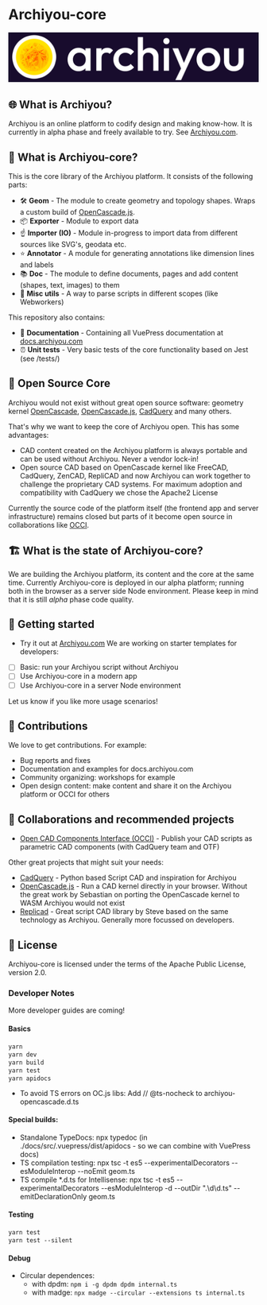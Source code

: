 # Archiyou-core

![Archiyou](assets/archiyou_logo_header_white_bg.png)

## 🌐 What is Archiyou?

Archiyou is an online platform to codify design and making know-how. It is currently in alpha phase and freely available to try. See [Archiyou.com](https://archiyou.com).

## 🚩 What is Archiyou-core?

This is the core library of the Archiyou platform. It consists of the following parts:

- 🛠️ **Geom** - The module to create geometry and topology shapes. Wraps a custom build of [OpenCascade.js](https://github.com/donalffons/opencascade.js).
- 📦 **Exporter** - Module to export data
- ☝ **Importer (IO)** - Module in-progress to import data from different sources like SVG's, geodata etc.
- ⭐ **Annotator** - A module for generating annotations like dimension lines and labels
- 📚 **Doc** - The module to define documents, pages and add content (shapes, text, images) to them
- 🌈 **Misc utils** - A way to parse scripts in different scopes (like Webworkers)

This repository also contains:

- 📄 **Documentation** - Containing all VuePress documentation at [docs.archiyou.com](https://docs.archiyou.com)
- ⏰ **Unit tests** - Very basic tests of the core functionality based on Jest (see /tests/)

## 💙 Open Source Core

Archiyou would not exist without great open source software: geometry kernel [OpenCascade](https://github.com/Open-Cascade-SAS/OCCT), [OpenCascade.js](https://github.com/donalffons/opencascade.js), [CadQuery](https://github.com/CadQuery/cadquery) and many others.

That's why we want to keep the core of Archiyou open. This has some advantages:

* CAD content created on the Archiyou platform is always portable and can be used without Archiyou. Never a vendor lock-in!
* Open source CAD based on OpenCascade kernel like FreeCAD, CadQuery, ZenCAD, RepliCAD and now Archiyou can work together to challenge the proprietary CAD systems. For maximum adoption and compatibility with CadQuery we chose the Apache2 License

Currently the source code of the platform itself (the frontend app and server infrastructure) remains closed but parts of it become open source in collaborations like [OCCI](https://github.com/occi-cad).

## 🏗 What is the state of Archiyou-core?

We are building the Archiyou platform, its content and the core at the same time. Currently Archiyou-core is deployed in our alpha platform; running both in the browser as a server side Node environment. Please keep in mind that it is still _alpha_ phase code quality.

## 🚀 Getting started

* Try it out at [Archiyou.com](https://archiyou.com)
We are working on starter templates for developers:
- [ ] Basic: run your Archiyou script without Archiyou
- [ ] Use Archiyou-core in a modern app
- [ ] Use Archiyou-core in a server Node environment

Let us know if you like more usage scenarios!

## 🙋 Contributions

We love to get contributions. For example:

* Bug reports and fixes
* Documentation and examples for docs.archiyou.com
* Community organizing: workshops for example
* Open design content: make content and share it on the Archiyou platform or OCCI for others

## 🙏 Collaborations and recommended projects

* [Open CAD Components Interface (OCCI)](https://github.com/occi-cad) - Publish your CAD scripts as parametric CAD components (with CadQuery team and OTF)

Other great projects that might suit your needs:

* [CadQuery](https://github.com/CadQuery/cadquery) - Python based Script CAD and inspiration for Archiyou
* [OpenCascade.js](https://github.com/donalffons/opencascade.js) - Run a CAD kernel directly in your browser. Without the great work by Sebastian on porting the OpenCascade kernel to WASM Archiyou would not exist
* [Replicad](https://github.com/sgenoud/replicad) - Great script CAD library by Steve based on the same technology as Archiyou. Generally more focussed on developers.

## 🙌 License

Archiyou-core is licensed under the terms of the Apache Public License, version 2.0.

### Developer Notes

More developer guides are coming!

#### Basics

```
yarn
yarn dev
yarn build
yarn test
yarn apidocs
```

* To avoid TS errors on OC.js libs: Add // @ts-nocheck to archiyou-opencascade.d.ts

#### Special builds:

* Standalone TypeDocs: npx typedoc (in ./docs/src/.vuepress/dist/apidocs - so we can combine with VuePress docs)
* TS compilation testing: npx tsc  -t es5 --experimentalDecorators --esModuleInterop  --noEmit geom.ts
* TS compile *.d.ts for Intellisense: npx tsc  -t es5 --experimentalDecorators --esModuleInterop -d --outDir ".\d\d.ts" --emitDeclarationOnly geom.ts

#### Testing

```
yarn test
yarn test --silent
```

#### Debug

* Circular dependences:
     * with dpdm:
        `npm i -g dpdm
        dpdm internal.ts`
     * with madge:
        `npx madge --circular --extensions ts internal.ts`